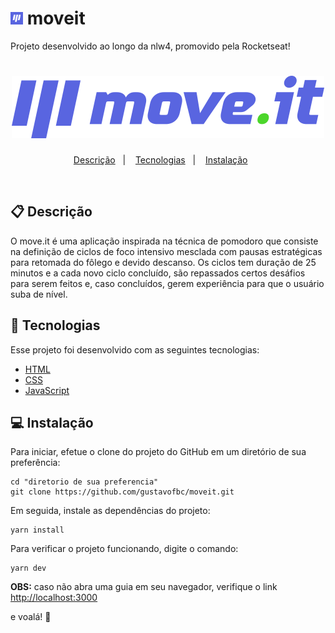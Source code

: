 # <img alt="Todos" title="move.it" src="./public/favicon.png" width="20px" /> moveit 

Projeto desenvolvido ao longo da nlw4, promovido pela Rocketseat!

<h1 align="center">
    <img alt="Todos" title="move.it" src="./public/logo-full.svg" />
</h1>


<p align="center">
  <a href="#clipboard-descrição">Descrição</a>&nbsp;&nbsp;&nbsp;|&nbsp;&nbsp;&nbsp;
  <a href="#-tecnologias">Tecnologias</a>&nbsp;&nbsp;&nbsp;|&nbsp;&nbsp;&nbsp;
  <a href="#computer-instalação">Instalação</a>&nbsp;&nbsp;&nbsp;&nbsp;&nbsp;&nbsp;
</p>

<br>

## :clipboard: Descrição
O move.it é uma aplicação inspirada na técnica de pomodoro que consiste na definição de ciclos de foco intensivo mesclada com pausas estratégicas para retomada do fôlego e devido descanso. 
Os ciclos tem duração de 25 minutos e a cada novo ciclo concluído, são repassados certos desáfios para serem feitos e, caso concluídos, gerem experiência para que o usuário suba de nível.
<br>

## 🚀 Tecnologias

Esse projeto foi desenvolvido com as seguintes tecnologias:

- [HTML](https://developer.mozilla.org/pt-BR/docs/Web/HTML)
- [CSS](https://developer.mozilla.org/pt-BR/docs/Web/CSS)
- [JavaScript](https://developer.mozilla.org/pt-BR/docs/Web/JavaScript)

## :computer: Instalação

Para iniciar, efetue o clone do projeto do GitHub em um diretório de sua preferência:

```shell
cd "diretorio de sua preferencia"
git clone https://github.com/gustavofbc/moveit.git
```

Em seguida, instale as dependências do projeto:

```shell
yarn install
```

Para verificar o projeto funcionando, digite o comando:

```shell
yarn dev
```
<b>OBS:</b> caso não abra uma guia em seu navegador, verifique o link [http://localhost:3000](http://localhost:3000)

e voalá! :tada:
